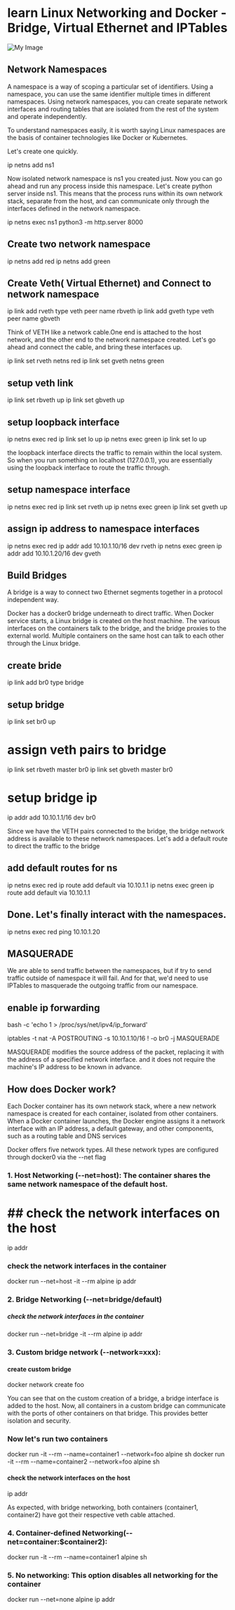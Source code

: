 # learn Linux Networking and Docker - Bridge, Virtual Ethernet and IPTables

![My Image](images/network.png)

## Network Namespaces

A namespace is a way of scoping a particular set of identifiers. Using a namespace, you can use the same identifier multiple times in different namespaces. Using network namespaces, you can create separate network interfaces and routing tables that are isolated from the rest of the system and operate independently.

To understand namespaces easily, it is worth saying Linux namespaces are the basis of container technologies like Docker or Kubernetes.

Let's create one quickly.

ip netns add ns1

Now  isolated network namespace is ns1 you created just. Now you can go ahead and run any process inside this namespace. Let's create python server inside ns1. This means that the process runs within its own network stack, separate from the host, and can communicate only through the interfaces defined in the network namespace.

 ip netns exec ns1 python3 -m http.server 8000



## Create two network namespace

ip netns add red
ip netns add green

## Create Veth( Virtual Ethernet) and Connect to network namespace

ip link add rveth type veth peer name rbveth
ip link add gveth type veth peer name gbveth

Think of VETH like a network cable.One end is attached to the host network, and the other end to the network namespace created. Let's go ahead and connect the cable, and bring these interfaces up.

ip link set rveth netns red
ip link set gveth netns green

##  setup veth link
ip link set rbveth up
ip link set gbveth up

## setup loopback interface

ip netns exec red ip link set lo up
ip netns exec green ip link set lo up

the loopback interface directs the traffic to remain within the local system. So when you run something on localhost (127.0.0.1), you are essentially using the loopback interface to route the traffic through.

## setup  namespace interface
ip netns exec red ip link set rveth up
ip netns exec green ip link set gveth up


## assign ip address to namespace interfaces

ip netns exec red ip addr add 10.10.1.10/16 dev rveth
ip netns exec green ip addr add 10.10.1.20/16 dev gveth

## Build Bridges

A bridge is a way to connect two Ethernet segments together in a protocol independent way.

Docker has a docker0 bridge underneath to direct traffic. When Docker service starts, a Linux bridge is created on the host machine. The various interfaces on the containers talk to the bridge, and the bridge proxies to the external world. Multiple containers on the same host can talk to each other through the Linux bridge.


## create bride

ip link add br0 type bridge

## setup bridge

ip link set br0 up

# assign veth pairs to bridge

ip link set rbveth master br0
ip link set gbveth master br0

# setup bridge ip

ip addr add 10.10.1.1/16 dev br0


Since we have the VETH pairs connected to the bridge, the bridge network address is available to these network namespaces. Let's add a default route to direct the traffic to the bridge

## add default routes for ns
ip netns exec red ip route add default via 10.10.1.1
ip netns exec green ip route add default via 10.10.1.1

## Done. Let's finally interact with the namespaces.

ip netns exec red ping 10.10.1.20

## MASQUERADE

We are able to send traffic between the namespaces, but if try to send traffic outside of namespace it will fail. And for that, we'd need to use IPTables to masquerade the outgoing traffic from our namespace.

##  enable ip forwarding
bash -c 'echo 1 > /proc/sys/net/ipv4/ip_forward'

iptables -t nat -A POSTROUTING -s 10.10.1.10/16 ! -o br0 -j MASQUERADE

MASQUERADE modifies the source address of the packet, replacing it with the address of a specified network interface. and  it does not require the machine's IP address to be known in advance.


## How does Docker work?

Each Docker container has its own network stack, where a new network namespace is created for each container, isolated from other containers. When a Docker container launches, the Docker engine assigns it a network interface with an IP address, a default gateway, and other components, such as a routing table and DNS services


Docker offers five network types. All these network types are configured through docker0 via the --net flag

### 1. Host Networking (--net=host): The container shares the same network namespace of the default host.

# ## check the network interfaces on the host
ip addr

###  check the network interfaces in the container
docker run --net=host -it --rm alpine ip addr

### 2. Bridge Networking (--net=bridge/default)

##### check the network interfaces in the container
docker run --net=bridge -it --rm alpine ip addr

### 3. Custom bridge network (--network=xxx): 
####  create custom bridge
docker network create foo

You can see that on the custom creation of a bridge, a bridge interface is added to the host. Now, all containers in a custom bridge can communicate with the ports of other containers on that bridge. This provides better isolation and security.

### Now let's run two containers 

docker run -it --rm --name=container1 --network=foo alpine sh
docker run -it --rm --name=container2 --network=foo alpine sh

#### check the network interfaces on the host
ip addr

As expected, with bridge networking, both containers (container1, container2) have got their respective veth  cable attached.

### 4. Container-defined Networking(--net=container:$container2): 

docker run -it --rm --name=container1  alpine sh

### 5. No networking: This option disables all networking for the container

docker run --net=none alpine ip addr